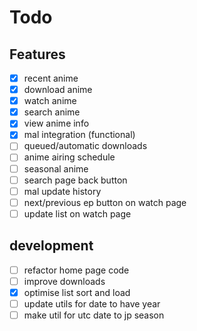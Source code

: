 Todo
=====
## Features
- [x] recent anime
- [x] download anime
- [x] watch anime
- [x] search anime
- [x] view anime info
- [x] mal integration (functional)
- [ ] queued/automatic downloads
- [ ] anime airing schedule
- [ ] seasonal anime
- [ ] search page back button
- [ ] mal update history
- [ ] next/previous ep button on watch page
- [ ] update list on watch page

## development
- [ ] refactor home page code
- [ ] improve downloads
- [x] optimise list sort and load
- [ ] update utils for date to have year
- [ ] make util for utc date to jp season
